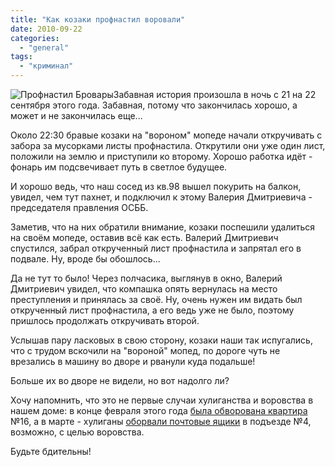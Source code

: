 ```yaml
---
title: "Как козаки профнастил воровали"
date: 2010-09-22
categories: 
  - "general"
tags: 
  - "криминал"
---
```


![Профнастил Бровары](http://shevchenko4a.brovary.org/wp-content/uploads/2010/09/yak-kozaky.jpg "Профнастил Бровары")Забавная история произошла в ночь с 21 на 22 сентября этого года. Забавная, потому что закончилась хорошо, а может и не закончилась еще...

Около 22:30 бравые козаки на "вороном" мопеде начали откручивать с забора за мусорками листы профнастила. Открутили они уже один лист, положили на землю и приступили ко второму. Хорошо работка идёт - фонарь им подсвечивает путь в светлое будущее.

И хорошо ведь, что наш сосед из кв.98 вышел покурить на балкон, увидел, чем тут пахнет, и подключил к этому Валерия Дмитриевича - председателя правления <!--more-->ОСББ.

Заметив, что на них обратили внимание, козаки поспешили удалиться на своём мопеде, оставив всё как есть. Валерий Дмитриевич спустился, забрал открученный лист профнастила и запрятал его в подвале. Ну, вроде бы обошлось...

Да не тут то было! Через полчасика, выглянув в окно, Валерий Дмитриевич увидел, что компашка опять вернулась на место преступления и принялась за своё. Ну, очень нужен им видать был открученный лист профнастила, а его ведь уже не было, поэтому пришлось продолжать откручивать второй.

Услышав пару ласковых в свою сторону, козаки наши так испугались, что с трудом вскочили на "вороной" мопед, по дороге чуть не врезались в машину во дворе и рванули куда подальше!

Больше их во дворе не видели, но вот надолго ли?

Хочу напомнить, что это не первые случаи хулиганства и воровства в нашем доме: в конце февраля этого года [была обворована квартира](http://shevchenko4a.brovary.org/bditelnost-nashe-oruzhie/) №16, а в марте - хулиганы [оборвали почтовые ящики](http://shevchenko4a.brovary.org/nochnie-huligany/) в подъезде №4, возможно, с целью воровства.

Будьте бдительны!
